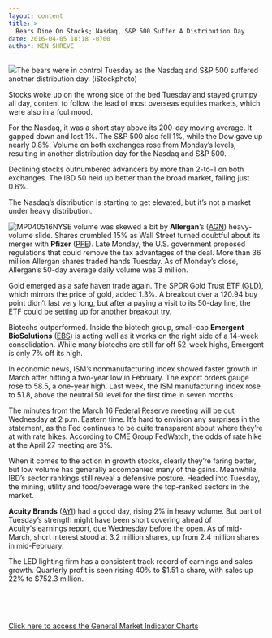```yaml
---
layout: content
title: >-
  Bears Dine On Stocks; Nasdaq, S&P 500 Suffer A Distribution Day
date: 2016-04-05 18:18 -0700
author: KEN SHREVE
---
```






![](https://www.investors.com/wp-content/uploads/2016/04/BIGPIC-040516-iStock.jpg)The bears were in control Tuesday as the Nasdaq and S&P 500 suffered another distribution day. (iStockphoto)









Stocks woke up on the wrong side of the bed Tuesday and stayed grumpy all day, content to follow the lead of most overseas equities markets, which were also in a foul mood.


For the Nasdaq, it was a short stay above its 200-day moving average. It gapped down and lost 1%. The S&P 500 also fell 1%, while the Dow gave up nearly 0.8%. Volume on both exchanges rose from Monday’s levels, resulting in another distribution day for the Nasdaq and S&P 500.


Declining stocks outnumbered advancers by more than 2-to-1 on both exchanges. The IBD 50 held up better than the broad market, falling just 0.6%.


The Nasdaq’s distribution is starting to get elevated, but it’s not a market under heavy distribution.


![MP040516](https://www.investors.com/wp-content/uploads/2016/04/MP040516-604x1024.jpg)NYSE volume was skewed a bit by **Allergan**’s ([AGN](https://research.investors.com/quote.aspx?symbol=AGN)) heavy-volume slide. Shares crumbled 15% as Wall Street turned doubtful about its merger with **Pfizer** ([PFE](https://research.investors.com/quote.aspx?symbol=PFE)). Late Monday, the U.S. government proposed regulations that could remove the tax advantages of the deal. More than 36 million Allergan shares traded hands Tuesday. As of Monday’s close, Allergan’s 50-day average daily volume was 3 million.


Gold emerged as a safe haven trade again. The SPDR Gold Trust ETF ([GLD](https://research.investors.com/quote.aspx?symbol=GLD)), which mirrors the price of gold, added 1.3%. A breakout over a 120.94 buy point didn’t last very long, but after a paying a visit to its 50-day line, the ETF could be setting up for another breakout try.


Biotechs outperformed. Inside the biotech group, small-cap **Emergent BioSolutions** ([EBS](https://research.investors.com/quote.aspx?symbol=EBS)) is acting well as it works on the right side of a 14-week consolidation. While many biotechs are still far off 52-week highs, Emergent is only 7% off its high.


In economic news, ISM’s nonmanufacturing index showed faster growth in March after hitting a two-year low in February. The export orders gauge rose to 58.5, a one-year high. Last week, the ISM manufacturing index rose to 51.8, above the neutral 50 level for the first time in seven months.


The minutes from the March 16 Federal Reserve meeting will be out Wednesday at 2 p.m. Eastern time. It’s hard to envision any surprises in the statement, as the Fed continues to be quite transparent about where they’re at with rate hikes. According to CME Group FedWatch, the odds of rate hike at the April 27 meeting are 3%.


When it comes to the action in growth stocks, clearly they’re faring better, but low volume has generally accompanied many of the gains. Meanwhile, IBD’s sector rankings still reveal a defensive posture. Headed into Tuesday, the mining, utility and food/beverage were the top-ranked sectors in the market.


**Acuity Brands** ([AYI](https://research.investors.com/quote.aspx?symbol=AYI)) had a good day, rising 2% in heavy volume. But part of Tuesday’s strength might have been short covering ahead of Acuity's earnings report, due Wednesday before the open. As of mid-March, short interest stood at 3.2 million shares, up from 2.4 million shares in mid-February.


The LED lighting firm has a consistent track record of earnings and sales growth. Quarterly profit is seen rising 40% to $1.51 a share, with sales up 22% to $752.3 million.


 


 


[Click here to access the General Market Indicator Charts](https://www.investors.com/wp-content/uploads/2016/04/GMI_040616.pdf)




